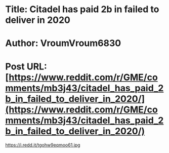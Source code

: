 # Title: Citadel has paid 2b in failed to deliver in 2020
# Author: VroumVroum6830
# Post URL: [https://www.reddit.com/r/GME/comments/mb3j43/citadel_has_paid_2b_in_failed_to_deliver_in_2020/](https://www.reddit.com/r/GME/comments/mb3j43/citadel_has_paid_2b_in_failed_to_deliver_in_2020/)


https://i.redd.it/tgohw9eqmoo61.jpg
